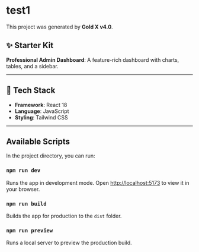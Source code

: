 # test1

This project was generated by **Gold X v4.0**.

## ✨ Starter Kit

**Professional Admin Dashboard**: A feature-rich dashboard with charts, tables, and a sidebar.

---

## 🚀 Tech Stack

- **Framework**: React 18
- **Language**: JavaScript
- **Styling**: Tailwind CSS

---

## Available Scripts

In the project directory, you can run:

### `npm run dev`
Runs the app in development mode.
Open [http://localhost:5173](http://localhost:5173) to view it in your browser.

### `npm run build`
Builds the app for production to the `dist` folder.

### `npm run preview`
Runs a local server to preview the production build.
